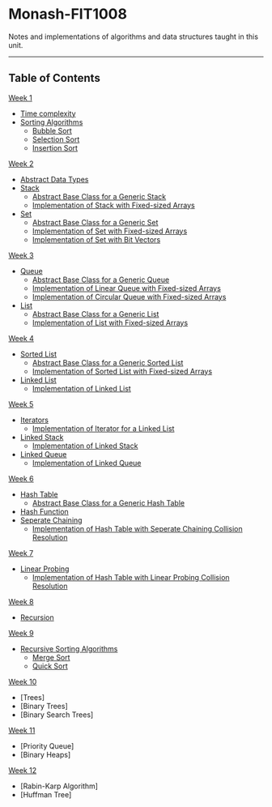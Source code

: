 # Monash-FIT1008

Notes and implementations of algorithms and data structures taught in this unit.

---

## Table of Contents

[Week 1](/week01/)

- [Time complexity](/week01/time_complexity.md)
- [Sorting Algorithms](/week01/sorting.md)
  - [Bubble Sort](/week01/BubbleSort.py)
  - [Selection Sort](/week01/SelectionSort.py)
  - [Insertion Sort](/week01/InsertionSort.py)

[Week 2](/week02/)

- [Abstract Data Types](/week02/abstract_data_types.md)
- [Stack](/week02/stack/stack.md)
  - [Abstract Base Class for a Generic Stack](/week02/stack/generic_stack.py)
  - [Implementation of Stack with Fixed-sized Arrays](/week02/stack/array_stack.py)
- [Set](/week02/set/set.md)
  - [Abstract Base Class for a Generic Set](/week02/set/generic_set.py)
  - [Implementation of Set with Fixed-sized Arrays](/week02/set/array_set.py)
  - [Implementation of Set with Bit Vectors](/week02/set/bit_vector_set.py)

[Week 3](/week03/)

- [Queue](/week03/queue/queue.md)
  - [Abstract Base Class for a Generic Queue](/week03/queue/generic_queue.py)
  - [Implementation of Linear Queue with Fixed-sized Arrays](/week03/queue/linear_queue.py)
  - [Implementation of Circular Queue with Fixed-sized Arrays](/week03/queue/circular_queue.py)
- [List](/week03/list/list.md)
  - [Abstract Base Class for a Generic List](/week03/list/generic_list.py)
  - [Implementation of List with Fixed-sized Arrays](/week03/list/array_list.py)

[Week 4](/week04/)

- [Sorted List](/week04/sorted_list/sorted_list.md)
  - [Abstract Base Class for a Generic Sorted List](/week04/sorted_list/sorted_list/generic_sorted_list.py)
  - [Implementation of Sorted List with Fixed-sized Arrays](/week04/sorted_list/array_sorted_list.py)
- [Linked List](/week04/linked_list/linked_list.md)
  - [Implementation of Linked List](/week04/linked_list/linked_list.py)

[Week 5](/week05/)

- [Iterators](/week05/iterators.md)
  - [Implementation of Iterator for a Linked List](/week05/linked_list_iterator/linked_list_iterator.py)
- [Linked Stack](/week05/linked_stack/linked_stack.md)
  - [Implementation of Linked Stack](/week05/linked_stack/linked_stack.py)
- [Linked Queue](/week05/linked_queue/linked_queue.py)
  - [Implementation of Linked Queue](/week05/linked_queue/linked_queue.py)

[Week 6](/week06/)

- [Hash Table](/week06/hash_table/hash_table.md)
  - [Abstract Base Class for a Generic Hash Table](/week06/hash_table/generic_hash_table.py)
- [Hash Function](/week06/hash_table/hash_function.md)
- [Seperate Chaining](/week06/seperate_chaining_table/seperate_chaining.md)
  - [Implementation of Hash Table with Seperate Chaining Collision Resolution](/week06/seperate_chaining_table/seperate_chaining_table.py)

[Week 7](/week07/)

- [Linear Probing](/week07/linear_probe_table/linear_probe.md)
  - [Implementation of Hash Table with Linear Probing Collision Resolution](/week07/linear_probe_table/linear_probe_table.py)

[Week 8](/week08/)

- [Recursion](/week08/recursion.md)

[Week 9](/week09/)

- [Recursive Sorting Algorithms](/week09/recursive_sorts.md)
  - [Merge Sort](/week09/merge_sort.py)
  - [Quick Sort](/week09/quick_sort.py)

[Week 10](/week10/)

- [Trees]
- [Binary Trees]
- [Binary Search Trees]

[Week 11](/week11/)

- [Priority Queue]
- [Binary Heaps]

[Week 12](/week12/)

- [Rabin-Karp Algorithm]
- [Huffman Tree]
